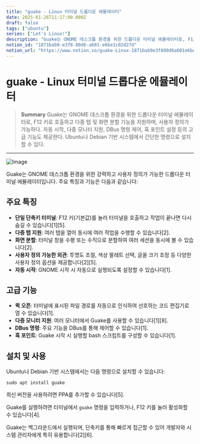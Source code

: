 ```yaml
---
title: "guake - Linux 터미널 드롭다운 에뮬레이터"
date: 2025-01-26T11:17:00.000Z
draft: false
tags: ["ubuntu"]
series: ["Let's Linux!"]
description: "Guake는 GNOME 데스크톱 환경을 위한 드롭다운 터미널 에뮬레이터로, F12 키로 호출하고 다중 탭 및 화면 분할 기능을 지원하며, 사용자 정의가 가능하다. 자동 시작, 다중 모니터 지원, DBus 명령 제어, 훅 포인트 설정 등의 고급 기능도 제공한다. Ubuntu나 Debian 기반 시스템에서 간단한 명령으로 설치할 수 있다."
notion_id: "1871bab9-e3f8-80d6-a601-e6be1c02d27d"
notion_url: "https://www.notion.so/guake-Linux-1871bab9e3f880d6a601e6be1c02d27d"
---
```


# guake - Linux 터미널 드롭다운 에뮬레이터

> **Summary**
> Guake는 GNOME 데스크톱 환경을 위한 드롭다운 터미널 에뮬레이터로, F12 키로 호출하고 다중 탭 및 화면 분할 기능을 지원하며, 사용자 정의가 가능하다. 자동 시작, 다중 모니터 지원, DBus 명령 제어, 훅 포인트 설정 등의 고급 기능도 제공한다. Ubuntu나 Debian 기반 시스템에서 간단한 명령으로 설치할 수 있다.

---

![Image](https://prod-files-secure.s3.us-west-2.amazonaws.com/09ccd4d5-876c-4bba-bbdf-cc77a0a11257/575d3c04-bdd8-41ed-b8ce-38c1e92285be/image.png?X-Amz-Algorithm=AWS4-HMAC-SHA256&X-Amz-Content-Sha256=UNSIGNED-PAYLOAD&X-Amz-Credential=ASIAZI2LB466W3NH674X%2F20250724%2Fus-west-2%2Fs3%2Faws4_request&X-Amz-Date=20250724T080752Z&X-Amz-Expires=3600&X-Amz-Security-Token=IQoJb3JpZ2luX2VjEAAaCXVzLXdlc3QtMiJIMEYCIQDC2SFURvOezYQw1HtXvufnLI19bHzKOTHj0qPXq8yBlAIhANjFdqyHK6xanEKScDfYGbIaGamWzXxZ80rFlOPn2JjZKv8DCCkQABoMNjM3NDIzMTgzODA1IgzFKNQ34BeTbqBDpvcq3ANHRxY%2F%2BHenVivTfH2sWSHthmygYTO6wsAHBLs0STnoVbwhSrGfpSo%2Bnj7%2FjYvT1vA85XrRKXm%2BHa3qsdYR129w9CXk0tGKl5DYIDR9FZIqZajPBaFvp38N4TSKfwUr8sqZeLXInBlveeqDTXEMw27%2FUjuAt5kDsUfHgOR2%2B2kb0Q3Ne7NlrcQ1rY75%2B91AtXsn9iPYMHCe%2BW3JHrr3OoqD7lIgzCae3CQrxmCWX%2FHbpI%2BEnym4beNOPuyQpXufGoHMXZdR4MpKsdzn13xADvPFwgkVDuckf3XbeWYbBsCPmK%2F2SWCafxDkgRo9xQP7wOEIZ8N0UDBNaGctH83TcSZuz3Gl87lTdxDNgHpyxJYxqjgqUdZltk1XB3%2Bpcrl1Mi1o2ZxpOW7wIokki6%2F8iV3HIE9WnYzERHf9h2yPZOcuVzpY2OlZCZsYtJ6mfOigJJbKKy2Eo09BlS9zpf7IMRyHmSXWQWb5YDzTfcRMcQZr1ieoSf3OlIupEJJzNG6v0aDDJbWkkX8JXcbts7a7Gtdva1Yh6OjAbHEhrpnF45Li0xJXg3hIlj7h%2BYGUYckjxSVFnwJ1%2FPfSEqLdA0jetK4zJINwZj6WJhFjU%2BRyL0v6b%2Bat9a4Wy8SOPyraODCQz4fEBjqkAUNhFvQ3kfwc7Qyc%2B%2BPSj%2BjpqC8bf4BrQuwF%2Bv%2F1rofPjYrMhjsrQikcLcAclwHv6SZqcpUMYwux2HhHSthO%2BCzGVvLSOxfpCIiqQGGrrcB1oHiv6FeKRt4XkSazZF80jCT2%2F%2B2XWvDoBUAoDkcwBYf7JI8bQcU7z9t1g2ohxgVfHRPGhD6Wg5hAHWQo%2FUl8hpvHdPqX%2F4g34Ld59xp8ShfSIg9g&X-Amz-Signature=fb9af8da3c9de45b8d3aaf4f0f696a6b3805cb8b83224a9384ccdcc0b5321352&X-Amz-SignedHeaders=host&x-amz-checksum-mode=ENABLED&x-id=GetObject)

Guake는 GNOME 데스크톱 환경을 위한 강력하고 사용자 정의가 가능한 드롭다운 터미널 에뮬레이터입니다. 주요 특징과 기능은 다음과 같습니다:

## 주요 특징

- **단일 단축키 터미널**: F12 키(기본값)를 눌러 터미널을 호출하고 작업이 끝나면 다시 숨길 수 있습니다[1][5].
- **다중 탭 지원**: 여러 탭을 열어 동시에 여러 작업을 수행할 수 있습니다[2].
- **화면 분할**: 터미널 창을 수평 또는 수직으로 분할하여 여러 세션을 동시에 볼 수 있습니다[2].
- **사용자 정의 가능한 외관**: 투명도 조절, 색상 팔레트 선택, 글꼴 크기 조정 등 다양한 사용자 정의 옵션을 제공합니다[2][5].
- **자동 시작**: GNOME 시작 시 자동으로 실행되도록 설정할 수 있습니다[1].
## 고급 기능

- **퀵 오픈**: 터미널에 표시된 파일 경로를 자동으로 인식하여 선호하는 코드 편집기로 열 수 있습니다[1].
- **다중 모니터 지원**: 여러 모니터에서 Guake를 사용할 수 있습니다[1][8].
- **DBus 명령**: 주요 기능을 DBus를 통해 제어할 수 있습니다[1].
- **훅 포인트**: Guake 시작 시 실행할 bash 스크립트를 구성할 수 있습니다[1].
## 설치 및 사용

Ubuntu나 Debian 기반 시스템에서는 다음 명령으로 설치할 수 있습니다:

```shell
sudo apt install guake

```

최신 버전을 사용하려면 PPA를 추가할 수 있습니다[5].

Guake를 실행하려면 터미널에서 `guake` 명령을 입력하거나, F12 키를 눌러 활성화할 수 있습니다[4].

Guake는 백그라운드에서 실행되며, 단축키를 통해 빠르게 접근할 수 있어 개발자와 시스템 관리자에게 특히 유용합니다[2][6].


